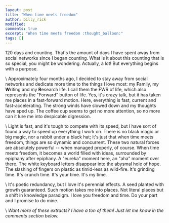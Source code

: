 ```yaml
---
layout: post
title: "When time meets freedom"
author: billy_rick
modified:
comments: true
excerpt: "When time meets freedom :thought_balloon:"
tags: []
---
```


120 days and counting. That's the amount of days I have spent away from social networks since I began counting. What is it about this counting that is so special, you might be wondering. Actually, a lot! But everything begins with a purpose.

\\
Approximately four months ago, I decided to stay away from social networks and dedicate more time to the things I love most: my **F**amily, my **W**riting and my **R**esearch life. I call them the FWR of life, which also represents the "Forward" button of life. Yes, it's crazy talk, but it has taken me places in a fast-forward motion. Here, everything is fast, current and fast-accelerating. The strong winds have slowed down and my thoughts have sped up. The coffee cup seems to get no more attention, so no more can it lure me into despicable digression. 

\\
Light is fast, and it's tough to compete with its speed, but I have sort of found a way to speed up everything I work on. There is no black magic or big magic, nor a rabbit under a black hat; it's just that when time meets freedom, things are so dynamic and concurrent. These two natural forces are absolutely powerful -- when managed properly, of course. When time meets freedom, it becomes a world filled with ideas, surrounded by epiphany after epiphany. A "eureka" moment here, an "aha" moment over there. The white keyboard letters disappear into the abysmal hole of hope. The slashing of fingers on plastic as timid-less as wild-fire. It's grinding time. It's crunch time. It's your time. It's my time.

\\
It's poetic redundancy, but I love it's perennial effects. A seed planted with growth guaranteed. Such motion takes me into places. Not literal places but a shift in knowledge paradigm. I love you freedom and time. Do your part and I promise to do mine.

\\
_Want more of these extracts? I have a ton of them! Just let me know in the comments section below._


